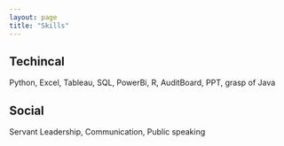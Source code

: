 ```yaml
---
layout: page
title: "Skills"
---
```

## Techincal
Python, Excel, Tableau, SQL, PowerBi, R, AuditBoard, PPT, grasp of Java
## Social
Servant Leadership, Communication, Public speaking
